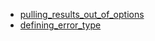 - [pulling_results_out_of_options](pulling_results_out_of_options/README.md)
- [defining_error_type](defining_error_type/README.md)